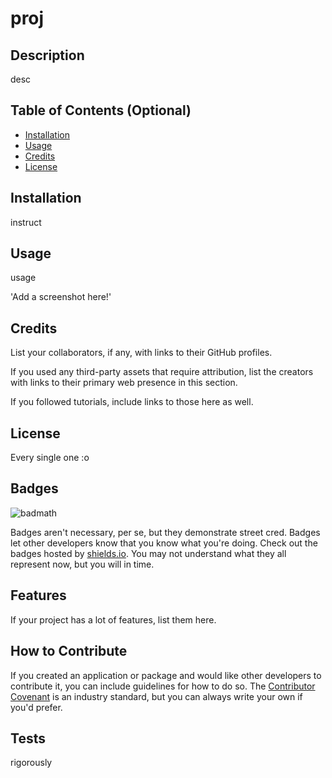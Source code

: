 # proj

## Description
    
desc
    
## Table of Contents (Optional)
    
- [Installation](#installation)
- [Usage](#usage)
- [Credits](#credits)
- [License](#license)
    
## Installation
    
instruct
    
## Usage
    
usage
    
'Add a screenshot here!'
        
    
## Credits
    
List your collaborators, if any, with links to their GitHub profiles.
    
If you used any third-party assets that require attribution, list the creators with links to their primary web presence in this section.
    
If you followed tutorials, include links to those here as well.
    
## License
    
Every single one :o    
    
## Badges
    
![badmath](https://img.shields.io/github/languages/top/lernantino/badmath)
    
Badges aren't necessary, per se, but they demonstrate street cred. Badges let other developers know that you know what you're doing. Check out the badges hosted by [shields.io](https://shields.io/). You may not understand what they all represent now, but you will in time.
    
## Features
    
If your project has a lot of features, list them here.
    
## How to Contribute
    
If you created an application or package and would like other developers to contribute it, you can include guidelines for how to do so. The [Contributor Covenant](https://www.contributor-covenant.org/) is an industry standard, but you can always write your own if you'd prefer.
    
## Tests
    
rigorously